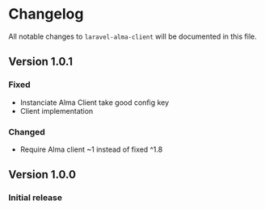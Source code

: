 # Changelog

All notable changes to `laravel-alma-client` will be documented in this file.

## **Version 1.0.1**

### Fixed
- Instanciate Alma Client take good config key
- Client implementation

### Changed
- Require Alma client ~1 instead of fixed ^1.8

## **Version 1.0.0**

### Initial release
